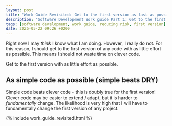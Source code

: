 ```yaml
---
layout: post
title: "Work Guide Revisited: Get to the first version as fast as possible"
description: "Software Development Work guide Part 1: Get to the first production version with as little effort as possible"
tags: [software development, work guide, reducing risk, first version]
date: 2025-05-22 09:26 +0200
---
```


Right now I may *think* I know what I am doing. However, I really do not. For this reason, I should get to the first version of any code with as little effort as possible. This means I should not waste time on clever code.

Get to the first version with as little effort as possible.

## As simple code as possible (simple beats DRY)
Simple code beats clever code - this is doubly true for the first version! Clever code may be easier to extend / adapt, but it is harder to *fundamentally* change. The likelihood is very high that I will have to fundamentally change the first version of any project.

{% include work_guide_revisited.html %}